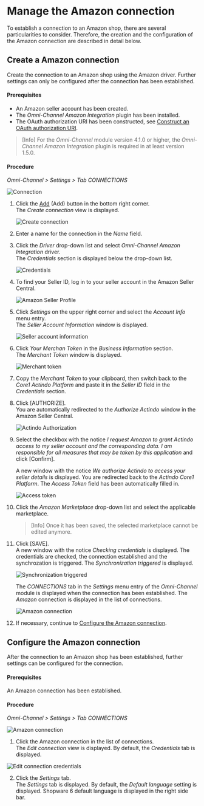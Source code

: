 # Manage the Amazon connection

To establish a connection to an Amazon shop, there are several particularities to consider. Therefore, the creation and the configuration of the Amazon connection are described in detail below.


## Create a Amazon connection

Create the connection to an Amazon shop using the Amazon driver. Further settings can only be configured after the connection has been established.

#### Prerequisites

- An Amazon seller account has been created.
- The *Omni-Channel Amazon Integration* plugin has been installed. 
- The OAuth authorization URI has been constructed, see [Construct an OAuth authorization URI](https://developer-docs.amazon.com/sp-api/docs/authorizing-selling-partner-api-applications).

> [Info] For the *Omni-Channel* module version 4.1.0 or higher, the *Omni-Channel Amazon Integration* plugin is required in at least version 1.5.0. 

[comment]: <> (Omni-Channel Amazon Integration - aktuell nur mit Omni-Channel Version 2.6.13? In der Zukunft auch mit 4. Version möglich? Check versions!) 

[comment]: <> (The OAuth authorization URI redirects a browser to an Amazon consent page, where you or a selling partner can give your application consent to make calls to the Selling Partner API.)

#### Procedure

*Omni-Channel > Settings > Tab CONNECTIONS*

![Connection](../../Assets/Screenshots/Channels/Settings/Connections/Connection.png "[Connection]")

1. Click the [Add](../../Assets/Icons/Plus01.png "[Add]") (Add) button in the bottom right corner.    
  The *Create connection* view is displayed.

    ![Create connection](../../Assets/Screenshots/Channels/Settings/Connections/CreateConnection.png "[Create connection]")

2. Enter a name for the connection in the *Name* field.

3. Click the *Driver* drop-down list and select *Omni-Channel Amazon Integration* driver.  
  The *Credentials* section is displayed below the drop-down list.  

    ![Credentials](../../Assets/Screenshots/Channels/Settings/Connections/Amazon/Credentials.png "[Credentials]")


4. To find your Seller ID, log in to your seller account in the Amazon Seller Central.

    ![Amazon Seller Profile](../../Assets/Screenshots/Channels/Settings/Connections/Amazon/AmazonSellerProfile.png "[Amazon Seller Profile]")

5. Click *Settings* on the upper right corner and select the *Account Info* menu entry.  
    The *Seller Account Information* window is displayed.

    ![Seller account information](../../Assets/Screenshots/Channels/Settings/Connections/Amazon/SellerAccountInfo.png "[Seller account information]")

6. Click *Your Merchan Token* in the *Business Information* section.  
    The *Merchant Token* window is displayed.

    ![Merchant token](../../Assets/Screenshots/Channels/Settings/Connections/Amazon/MerchantToken.png "[Merchant token]")

7. Copy the *Merchant Token* to your clipboard, then switch back to the *Core1 Actindo Platform* and paste it in the *Seller ID* field in the *Credentials* section.

8. Click [AUTHORIZE].  
    You are automatically redirected to the *Authorize Actindo* window in the Amazon Seller Central.

    ![Actindo Authorization](../../Assets/Screenshots/Channels/Settings/Connections/Amazon/ActindoAuthorization.png "[Actindo Authorization]")

9. Select the checkbox with the notice *I request Amazon to grant Actindo access to my seller account and the corresponding data. I am responsible for all measures that may be taken by this application* and click [Confirm].  

    A new window with the notice *We authorize Actindo to access your seller details* is displayed. You are redirected back to the *Actindo Core1 Platform*. The *Access Token* field has been automatically filled in.

    ![Access token](../../Assets/Screenshots/Channels/Settings/Connections/Amazon/AccessToken.png "[Access token]")

[comment]: <> (Selber übersetzt. Nicht sicher, was eigentlich steht. Fraglich, ob man alle Screenshots bekommen kann. Prüfen und ggf. rauslassen)

10. Click the *Amazon Marketplace* drop-down list and select the applicable marketplace.
    > [Info] Once it has been saved, the selected marketplace cannot be edited anymore.

11. Click [SAVE].  
    A new window with the notice *Checking credentials* is displayed. The credentials are checked, the connection established and the synchrozation is triggered. The *Synchronization triggered* is displayed. 

    ![Synchronization triggered](../../Assets/Screenshots/Channels/Settings/Connections/Amazon/SynchronizationTriggered.png "[Synchronization triggered]")

    The *CONNECTIONS* tab in the *Settings* menu entry of the *Omni-Channel* module is displayed when the connection has been established. The *Amazon* connection is displayed in the list of connections.

    ![Amazon connection](../../Assets/Screenshots/Channels/Settings/Connections/Amazon/Connection.png "[Amazon connection]")

[comment]: <> (Letzter Satz von Shopify genommen. Evtl. mit Result oben -11- integrieren. Alle Dateien vereinheitlichen, wenn möglich.)

12. If necessary, continue to [Configure the Amazon connection](#configure-the-amazon-connection).



## Configure the Amazon connection   

After the connection to an Amazon shop has been established, further settings can be configured for the connection.

#### Prerequisites

An Amazon connection has been established.

#### Procedure

*Omni-Channel > Settings > Tab CONNECTIONS*

![Amazon connection](../../Assets/Screenshots/Channels/Settings/Connections/Amazon/Connection.png "[Amazon connection]")

1. Click the Amazon connection in the list of connections.   
  The *Edit connection* view is displayed. By default, the *Credentials* tab is displayed.

  ![Edit connection credentials](../../Assets/Screenshots/Channels/Settings/Connections/Shopware6/EditConnectionCredentials.png "[Edit connection credentials]")

2. Click the *Settings* tab.   
  The *Settings* tab is displayed. By default, the *Default language* setting is displayed. Shopware 6 default language is displayed in the right side bar.